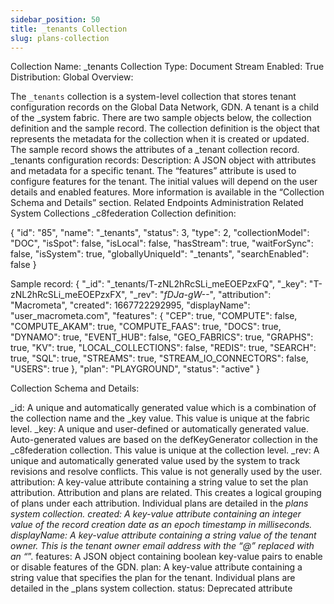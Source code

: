 ```yaml
---
sidebar_position: 50
title: _tenants Collection
slug: plans-collection
---
```


Collection Name: _tenants
Collection Type: Document
Stream Enabled: True
Distribution: Global
Overview:

The `_tenants` collection is a system-level collection that stores tenant configuration records on the Global Data Network, GDN. A tenant is a child of the _system fabric. There are two sample objects below, the collection definition and the sample record. The collection definition is the object that represents the metadata for the collection when it is created or updated. The sample record shows the attributes of a _tenant collection record.
_tenants configuration records:
Description:
A JSON object with attributes and metadata for a specific tenant. The “features” attribute is used to configure features for the tenant. The initial values will depend on the user details and enabled features. More information is available in the “Collection Schema and Details” section.
Related Endpoints
Administration
Related System Collections
_c8federation
Collection definition:

{
  "id": "85",
  "name": "_tenants",
  "status": 3,
  "type": 2,
  "collectionModel": "DOC",
  "isSpot": false,
  "isLocal": false,
  "hasStream": true,
  "waitForSync": false,
  "isSystem": true,
  "globallyUniqueId": "_tenants",
  "searchEnabled": false
}


Sample record:
{
	"_id": "_tenants/T-zNL2hRcSLi_meEOEPzxFQ",
	"_key": "T-zNL2hRcSLi_meEOEPzxFX",
	"_rev": "_fDJa-gW--_",
	"attribution": "Macrometa",
	"created": 1667722292995,
	"displayName": "user_macrometa.com",
	"features": {
		"CEP": true,
		"COMPUTE": false,
		"COMPUTE_AKAM": true,
		"COMPUTE_FAAS": true,
		"DOCS": true,
		"DYNAMO": true,
		"EVENT_HUB": false,
		"GEO_FABRICS": true,
		"GRAPHS": true,
		"KV": true,
		"LOCAL_COLLECTIONS": false,
		"REDIS": true,
		"SEARCH": true,
		"SQL": true,
		"STREAMS": true,
		"STREAM_IO_CONNECTORS": false,
		"USERS": true
	},
	"plan": "PLAYGROUND",
	"status": "active"
}



Collection Schema and Details:

_id: 
A unique and automatically generated value which is a combination of the collection name and the _key value. This value is unique at the fabric level. 
_key: 
A unique and user-defined or automatically generated value. Auto-generated values are based on the defKeyGenerator collection in the _c8federation collection. This value is unique at the collection level. 
_rev: 
A unique and automatically generated value used by the system to track revisions and resolve conflicts. This value is not generally used by the user.
attribution:
A key-value attribute containing a string value to set the plan attribution. Attribution and plans are related. This creates a logical grouping of plans under each attribution. Individual plans are detailed in the _plans system collection.
created:
A key-value attribute containing an integer value of the record creation date as an epoch timestamp in milliseconds.
displayName:
A key-value attribute containing a string value of the tenant owner. This is the tenant owner email address with the “@” replaced with an “_”.
features: 
A JSON object containing boolean key-value pairs to enable or disable features of the GDN.
plan:
A key-value attribute containing a string value that specifies the plan for the tenant. Individual plans are detailed in the _plans system collection.
status: 
Deprecated attribute

